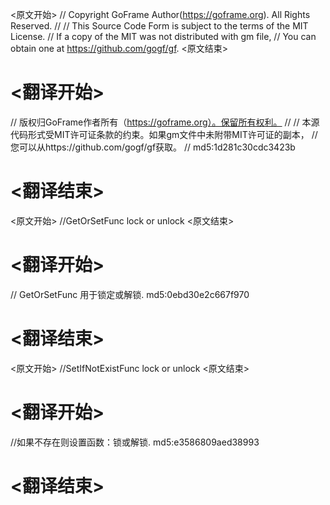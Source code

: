 
<原文开始>
// Copyright GoFrame Author(https://goframe.org). All Rights Reserved.
//
// This Source Code Form is subject to the terms of the MIT License.
// If a copy of the MIT was not distributed with gm file,
// You can obtain one at https://github.com/gogf/gf.
<原文结束>

# <翻译开始>
// 版权归GoFrame作者所有（https://goframe.org）。保留所有权利。
//
// 本源代码形式受MIT许可证条款的约束。如果gm文件中未附带MIT许可证的副本，
// 您可以从https://github.com/gogf/gf获取。
// md5:1d281c30cdc3423b
# <翻译结束>


<原文开始>
//GetOrSetFunc lock or unlock
<原文结束>

# <翻译开始>
// GetOrSetFunc 用于锁定或解锁. md5:0ebd30e2c667f970
# <翻译结束>


<原文开始>
//SetIfNotExistFunc lock or unlock
<原文结束>

# <翻译开始>
//如果不存在则设置函数：锁或解锁. md5:e3586809aed38993
# <翻译结束>

